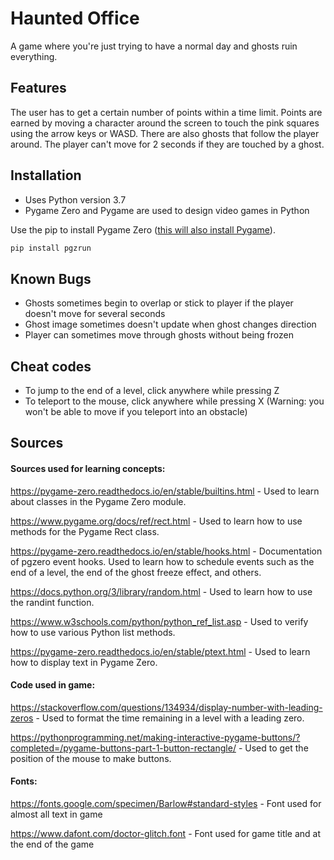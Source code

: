 # Haunted Office
A game where you're just trying to have a normal day and ghosts ruin everything.

## Features
The user has to get a certain number of points within a time limit. Points are earned by moving a character around the screen to touch the pink squares using the arrow keys or WASD. There are also ghosts that follow the player around. The player can't move for 2 seconds if they are touched by a ghost.

## Installation
- Uses Python version 3.7
- Pygame Zero and Pygame are used to design video games in Python

Use the pip to install Pygame Zero ([this will also install Pygame](https://pygame-zero.readthedocs.io/en/stable/installation.html)).
```bash
pip install pgzrun
```

## Known Bugs
- Ghosts sometimes begin to overlap or stick to player if the player doesn't move for several seconds
- Ghost image sometimes doesn't update when ghost changes direction
- Player can sometimes move through ghosts without being frozen

## Cheat codes
- To jump to the end of a level, click anywhere while pressing Z
- To teleport to the mouse, click anywhere while pressing X (Warning: you won't be able to move if you teleport into an obstacle)

## Sources

#### Sources used for learning concepts:

https://pygame-zero.readthedocs.io/en/stable/builtins.html - Used to learn about classes in the Pygame Zero module.

https://www.pygame.org/docs/ref/rect.html - Used to learn how to use methods for the Pygame Rect class.

https://pygame-zero.readthedocs.io/en/stable/hooks.html - Documentation of pgzero event hooks. Used to learn how to schedule events such as the end of a level, the end of the ghost freeze effect, and others.

https://docs.python.org/3/library/random.html - Used to learn how to use the randint function.

https://www.w3schools.com/python/python_ref_list.asp - Used to verify how to use various Python list methods.

https://pygame-zero.readthedocs.io/en/stable/ptext.html - Used to learn how to display text in Pygame Zero.

#### Code used in game:

https://stackoverflow.com/questions/134934/display-number-with-leading-zeros - Used to format the time remaining in a level with a leading zero.

https://pythonprogramming.net/making-interactive-pygame-buttons/?completed=/pygame-buttons-part-1-button-rectangle/ - Used to get the position of the mouse to make buttons.

#### Fonts:

https://fonts.google.com/specimen/Barlow#standard-styles - Font used for almost all text in game

https://www.dafont.com/doctor-glitch.font - Font used for game title and at the end of the game

